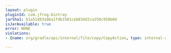 ```yaml
---
layout: plugin
pluginId: com.jfrog.bintray
jarSha1: b1a51d83a9ba1f4b1581ceb83dd2ca258c958b0d
isJarAvailable: true
error: NONE
violations:
- {name: org/gradle/api/internal/file/copy/CopyAction, type: internal-api-usage}

---
```

